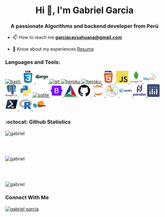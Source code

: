 <h1 align="center">Hi 👋, I'm Gabriel Garcia</h1>
<h3 align="center">A passionate Algorithms and backend developer from Perú</h3>

- 📫 How to reach me **garciacaysahuana@gmail.com**

- 📄 Know about my experiences [Resume]()

### Languages and Tools:

<p align="left">
  <!-- Bash -->
  <a href="https://www.gnu.org/software/bash/" target="_blank">
    <img src="https://www.vectorlogo.zone/logos/gnu_bash/gnu_bash-icon.svg" alt="bash" width="40" height="40"/>
  </a>

  <!-- CSS3 -->
  <a href="https://www.w3schools.com/css/" target="_blank">
    <img src="https://raw.githubusercontent.com/devicons/devicon/master/icons/css3/css3-original-wordmark.svg" alt="css3" width="40" height="40"/>
  </a>

  <!-- Django -->
  <a href="https://www.djangoproject.com/" target="_blank">
    <img src="https://github.com/devicons/devicon/raw/master/icons/django/django-plain-wordmark.svg" alt="django" width="40" height="40"/>
  </a>

  <!-- Git -->
  <a href="https://git-scm.com/" target="_blank">
    <img src="https://www.vectorlogo.zone/logos/git-scm/git-scm-icon.svg" alt="git" width="40" height="40"/>
  </a>

  <!-- Heroku -->
  <a href="https://heroku.com" target="_blank">
    <img src="https://www.vectorlogo.zone/logos/heroku/heroku-icon.svg" alt="heroku" width="40" height="40"/>
  </a>
  <!-- fly.io -->
  <a href="https://heroku.com" target="_blank">
    <img src="https://fly.io/static/images/brand/logo-landscape.svg" alt="heroku" width="40" height="40"/>
  </a>

  <!-- HTML5 -->
  <a href="https://www.w3.org/html/" target="_blank">
    <img src="https://raw.githubusercontent.com/devicons/devicon/master/icons/html5/html5-original-wordmark.svg" alt="html5" width="40" height="40"/>
  </a>

  <!-- JavaScript -->
  <a href="https://developer.mozilla.org/en-US/docs/Web/JavaScript" target="_blank">
    <img src="https://raw.githubusercontent.com/devicons/devicon/master/icons/javascript/javascript-original.svg" alt="javascript" width="40" height="40"/>
  </a>

  <!-- MongoDB -->
  <a href="https://www.mongodb.com/" target="_blank">
    <img src="https://raw.githubusercontent.com/devicons/devicon/master/icons/mongodb/mongodb-original-wordmark.svg" alt="mongodb" width="40" height="40"/>
  </a>

  <!-- MySQL -->
  <a href="https://www.mysql.com/" target="_blank">
    <img src="https://raw.githubusercontent.com/devicons/devicon/master/icons/mysql/mysql-original-wordmark.svg" alt="mysql" width="40" height="40"/>
  </a>

  <!-- PostgreSQL -->
  <a href="https://www.postgresql.org" target="_blank">
    <img src="https://raw.githubusercontent.com/devicons/devicon/master/icons/postgresql/postgresql-original-wordmark.svg" alt="postgresql" width="40" height="40"/>
  </a>

  <!-- Python -->
  <a href="https://www.python.org" target="_blank">
    <img src="https://raw.githubusercontent.com/devicons/devicon/master/icons/python/python-original.svg" alt="python" width="40" height="40"/>
  </a>

  <!-- SQLite -->
  <a href="https://www.sqlite.org/" target="_blank">
    <img src="https://www.vectorlogo.zone/logos/sqlite/sqlite-icon.svg" alt="sqlite" width="40" height="40"/>
  </a>

  <!-- Bootstrap -->
  <a href="https://getbootstrap.com/" target="_blank">
    <img src="https://github.com/devicons/devicon/raw/master/icons/bootstrap/bootstrap-original.svg" alt="bootstrap" width="40" height="40"/>
  </a>

  <!-- CMake -->
  <a href="https://cmake.org/" target="_blank">
    <img src="https://github.com/devicons/devicon/raw/master/icons/cmake/cmake-original.svg" alt="cmake" width="40" height="40"/>
  </a>

  <!-- GitHub -->
  <a href="https://github.com/" target="_blank">
    <img src="https://github.com/devicons/devicon/raw/master/icons/github/github-original.svg" alt="github" width="40" height="40"/>
  </a>

  <!-- Jupyter -->
  <a href="https://jupyter.org/" target="_blank">
    <img src="https://github.com/devicons/devicon/raw/master/icons/jupyter/jupyter-original.svg" alt="jupyter" width="40" height="40"/>
  </a>

  <!-- Matplotlib -->
  <a href="https://matplotlib.org/" target="_blank">
    <img src="https://github.com/devicons/devicon/raw/master/icons/matplotlib/matplotlib-original.svg" alt="matplotlib" width="40" height="40"/>
  </a>

  <!-- NumPy -->
  <a href="https://numpy.org/" target="_blank">
    <img src="https://github.com/devicons/devicon/raw/master/icons/numpy/numpy-original-wordmark.svg" alt="numpy" width="40" height="40"/>
  </a>

  <!-- Pandas -->
  <a href="https://pandas.pydata.org/" target="_blank">
    <img src="https://github.com/devicons/devicon/raw/master/icons/pandas/pandas-original-wordmark.svg" alt="pandas" width="40" height="40"/>
  </a>

  <!-- Plotly -->
  <a href="https://plotly.com/" target="_blank">
    <img src="https://github.com/devicons/devicon/raw/master/icons/plotly/plotly-original.svg" alt="plotly" width="40" height="40"/>
  </a>

  <!-- PowerShell -->
  <a href="https://docs.microsoft.com/en-us/powershell/" target="_blank">
    <img src="https://github.com/devicons/devicon/raw/master/icons/powershell/powershell-original.svg" alt="powershell" width="40" height="40"/>
  </a>

  <!-- R -->
  <a href="https://www.r-project.org/" target="_blank">
    <img src="https://github.com/devicons/devicon/raw/master/icons/r/r-original.svg" alt="r" width="40" height="40"/> 
  </a>

  <!-- scikit - learn -->
  <a href="https://www.r-project.org/" target="_blank">
    <img src="https://github.com/devicons/devicon/raw/master/icons/scikitlearn/scikitlearn-original.svg" alt="r" width="40" height="40"/> 
  </a>


</p>

### :octocat: Github Statistics

<p align="left">
<img align="center" src="https://github-readme-stats.vercel.app/api?username=GabrielGarcia9&theme=radical&hide_border=false&include_all_commits=false&count_private=false" alt="gabriel" />
  
 <br><br>
 
<img align="center" src="https://github-readme-streak-stats.herokuapp.com/?user=GabrielGarcia9&theme=radical&hide_border=false" alt="gabriel" />

<br><br>

<img align="center" src="https://github-readme-stats.vercel.app/api/top-langs/?username=GabrielGarcia9&theme=radical&hide_border=false&include_all_commits=false&count_private=false&layout=compact" alt="gabriel" />
</p>

### Connect With Me

<p align="left">
<a href="https://linkedin.com/in/gabriel-garcia-caysahuana" target="blank"><img align="center" src="https://cdn.jsdelivr.net/npm/simple-icons@3.0.1/icons/linkedin.svg" alt="gabriel garcia" height="30" width="40" /></a>
 

